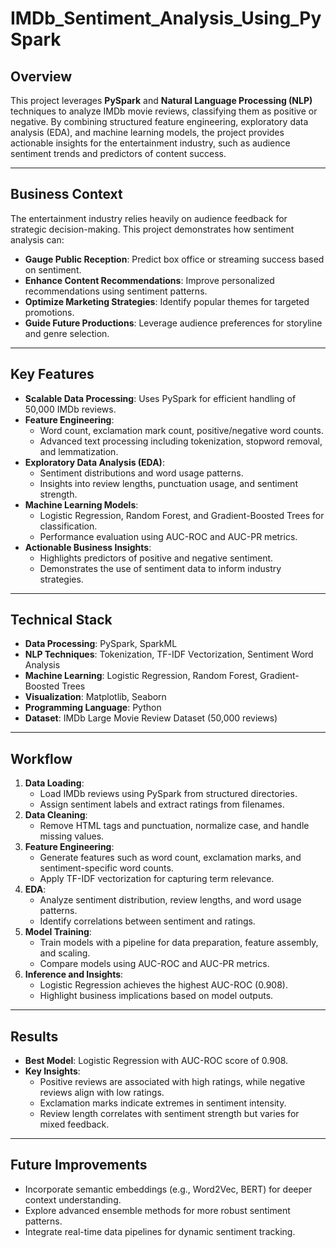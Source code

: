 # IMDb_Sentiment_Analysis_Using_PySpark

## Overview
This project leverages **PySpark** and **Natural Language Processing (NLP)** techniques to analyze IMDb movie reviews, classifying them as positive or negative. By combining structured feature engineering, exploratory data analysis (EDA), and machine learning models, the project provides actionable insights for the entertainment industry, such as audience sentiment trends and predictors of content success.

---

## Business Context
The entertainment industry relies heavily on audience feedback for strategic decision-making. This project demonstrates how sentiment analysis can:
- **Gauge Public Reception**: Predict box office or streaming success based on sentiment.
- **Enhance Content Recommendations**: Improve personalized recommendations using sentiment patterns.
- **Optimize Marketing Strategies**: Identify popular themes for targeted promotions.
- **Guide Future Productions**: Leverage audience preferences for storyline and genre selection.

---

## Key Features
- **Scalable Data Processing**: Uses PySpark for efficient handling of 50,000 IMDb reviews.
- **Feature Engineering**:
  - Word count, exclamation mark count, positive/negative word counts.
  - Advanced text processing including tokenization, stopword removal, and lemmatization.
- **Exploratory Data Analysis (EDA)**:
  - Sentiment distributions and word usage patterns.
  - Insights into review lengths, punctuation usage, and sentiment strength.
- **Machine Learning Models**:
  - Logistic Regression, Random Forest, and Gradient-Boosted Trees for classification.
  - Performance evaluation using AUC-ROC and AUC-PR metrics.
- **Actionable Business Insights**:
  - Highlights predictors of positive and negative sentiment.
  - Demonstrates the use of sentiment data to inform industry strategies.

---

## Technical Stack
- **Data Processing**: PySpark, SparkML
- **NLP Techniques**: Tokenization, TF-IDF Vectorization, Sentiment Word Analysis
- **Machine Learning**: Logistic Regression, Random Forest, Gradient-Boosted Trees
- **Visualization**: Matplotlib, Seaborn
- **Programming Language**: Python
- **Dataset**: IMDb Large Movie Review Dataset (50,000 reviews)

---

## Workflow
1. **Data Loading**:
   - Load IMDb reviews using PySpark from structured directories.
   - Assign sentiment labels and extract ratings from filenames.
2. **Data Cleaning**:
   - Remove HTML tags and punctuation, normalize case, and handle missing values.
3. **Feature Engineering**:
   - Generate features such as word count, exclamation marks, and sentiment-specific word counts.
   - Apply TF-IDF vectorization for capturing term relevance.
4. **EDA**:
   - Analyze sentiment distribution, review lengths, and word usage patterns.
   - Identify correlations between sentiment and ratings.
5. **Model Training**:
   - Train models with a pipeline for data preparation, feature assembly, and scaling.
   - Compare models using AUC-ROC and AUC-PR metrics.
6. **Inference and Insights**:
   - Logistic Regression achieves the highest AUC-ROC (0.908).
   - Highlight business implications based on model outputs.

---

## Results
- **Best Model**: Logistic Regression with AUC-ROC score of 0.908.
- **Key Insights**:
  - Positive reviews are associated with high ratings, while negative reviews align with low ratings.
  - Exclamation marks indicate extremes in sentiment intensity.
  - Review length correlates with sentiment strength but varies for mixed feedback.

---

## Future Improvements
- Incorporate semantic embeddings (e.g., Word2Vec, BERT) for deeper context understanding.
- Explore advanced ensemble methods for more robust sentiment patterns.
- Integrate real-time data pipelines for dynamic sentiment tracking.
